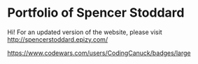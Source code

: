 # Portfolio of Spencer Stoddard

Hi! For an updated version of the website, please visit http://spencerstoddard.epizy.com/

https://www.codewars.com/users/CodingCanuck/badges/large
